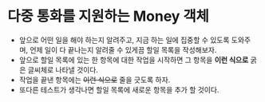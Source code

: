 # 다중 통화를 지원하는 Money 객체

- 앞으로 어떤 일을 해야 하는지 알려주고, 지금 하는 일에 집중할 수 있도록 도와주며, 언제 일이 다 끝나는지 알려줄 수 있게끔 할일 목록을 작성해보자.
- 앞으로 할일 목록에 있는 한 항목에 대한 작업을 시작하면 그 항목을 **이런 식으로** 굵은 글씨체로 나타낼 것이다.
- 작업을 끝낸 항목에는 ~~이런 식으로~~ 줄을 긋도록 하자.
- 또다른 테스트가 생각나면 할일 목록에 새로운 항목을 추가 할 것이다.